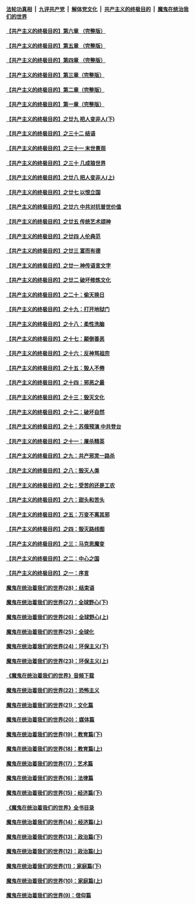 

####  [法轮功真相](../../../../basic/blob/master/README.md?t=07032302) &nbsp;|&nbsp; [九评共产党](../../../../9ping.md/blob/master/README.md?t=07032302) &nbsp;|&nbsp; [解体党文化](../../../../jtdwh.md/blob/master/README.md?t=07032302)  &nbsp;|&nbsp; [共产主义的终极目的](../../../../gczydzjmd.md/blob/master/README.md?t=07032302) &nbsp;|&nbsp; [魔鬼在统治我们的世界](../../../../mgztzwmdsj.md/blob/master/README.md?t=07032302) 

#### [【共产主义的终极目的】第六章 （完整版）](../pages/nsc422/n11428913.md?t=07032302) 

#### [【共产主义的终极目的】第五章 （完整版）](../pages/nsc422/n11428912.md?t=07032302) 

#### [【共产主义的终极目的】第四章 （完整版）](../pages/nsc422/n11428907.md?t=07032302) 

#### [【共产主义的终极目的】第三章（完整版）](../pages/nsc422/n11428848.md?t=07032302) 

#### [【共产主义的终极目的】第二章（完整版）](../pages/nsc422/n11428831.md?t=07032302) 

#### [【共产主义的终极目的】第一章（完整版）](../pages/nsc422/n11417651.md?t=07032302) 

#### [【共产主义的终极目的】之廿九 把人变非人(下)](../pages/nsc422/n11344140.md?t=07032302) 

#### [【共产主义的终极目的】之三十二 结语](../pages/nsc422/n11360535.md?t=07032302) 

#### [【共产主义的终极目的】之三十一 末世景观](../pages/nsc422/n11351129.md?t=07032302) 

#### [【共产主义的终极目的】之三十 几成狼世界](../pages/nsc422/n11348280.md?t=07032302) 

#### [【共产主义的终极目的】之廿八 把人变非人(上)](../pages/nsc422/n11340492.md?t=07032302) 

#### [【共产主义的终极目的】之廿七 以恨立国](../pages/nsc422/n11336944.md?t=07032302) 

#### [【共产主义的终极目的】之廿六 中共对抗普世价值](../pages/nsc422/n11324785.md?t=07032302) 

#### [【共产主义的终极目的】之廿五 传统艺术颂神](../pages/nsc422/n11296396.md?t=07032302) 

#### [【共产主义的终极目的】之廿四 人伦典范](../pages/nsc422/n11296397.md?t=07032302) 

#### [【共产主义的终极目的】之廿三 富而有德](../pages/nsc422/n11283598.md?t=07032302) 

#### [【共产主义的终极目的】之廿一 神传语言文字](../pages/nsc422/n11263265.md?t=07032302) 

#### [【共产主义的终极目的】之廿二 破坏修炼文化](../pages/nsc422/n11245728.md?t=07032302) 

#### [【共产主义的终极目的】之二十：偷天换日](../pages/nsc422/n11238846.md?t=07032302) 

#### [【共产主义的终极目的】之十九：打开地狱门](../pages/nsc422/n11206376.md?t=07032302) 

#### [【共产主义的终极目的】之十八：柔性洗脑](../pages/nsc422/n11199994.md?t=07032302) 

#### [【共产主义的终极目的】之十七：颠倒善恶](../pages/nsc422/n11179782.md?t=07032302) 

#### [【共产主义的终极目的】之十六：反神骂祖宗](../pages/nsc422/n11166798.md?t=07032302) 

#### [【共产主义的终极目的】之十五：毁人不倦](../pages/nsc422/n11166792.md?t=07032302) 

#### [【共产主义的终极目的】之十四：邪恶之最](../pages/nsc422/n11150249.md?t=07032302) 

#### [【共产主义的终极目的】之十三：毁灭文化](../pages/nsc422/n11135227.md?t=07032302) 

#### [【共产主义的终极目的】之十二：破坏自然](../pages/nsc422/n11135214.md?t=07032302) 

#### [【共产主义的终极目的】之十：苏俄预演 中共登台](../pages/nsc422/n11118424.md?t=07032302) 

#### [【共产主义的终极目的】之十一：屠杀精英](../pages/nsc422/n11118442.md?t=07032302) 

#### [【共产主义的终极目的】之九：共产邪灵一路杀](../pages/nsc422/n11114139.md?t=07032302) 

#### [【共产主义的终极目的】之八：毁灭人类](../pages/nsc422/n11108503.md?t=07032302) 

#### [【共产主义的终极目的】之七：受苦的还是工农](../pages/nsc422/n11101809.md?t=07032302) 

#### [【共产主义的终极目的】之六：甜头和苦头](../pages/nsc422/n11096971.md?t=07032302) 

#### [【共产主义的终极目的】之五：万变不离其邪](../pages/nsc422/n11091285.md?t=07032302) 

#### [【共产主义的终极目的】之四：毁灭路线图](../pages/nsc422/n11086284.md?t=07032302) 

#### [【共产主义的终极目的】之三：马克思魔变](../pages/nsc422/n11061941.md?t=07032302) 

#### [【共产主义的终极目的】之二：中心之国](../pages/nsc422/n11047728.md?t=07032302) 

#### [【共产主义的终极目的】之一：序言](../pages/nsc422/n11086077.md?t=07032302) 

#### [魔鬼在统治着我们的世界(28)：结束语](../pages/nsc422/n10936246.md?t=07032302) 

#### [魔鬼在统治着我们的世界(27)：全球野心(下)](../pages/nsc422/n10928319.md?t=07032302) 

#### [魔鬼在统治着我们的世界(26)：全球野心(上)](../pages/nsc422/n10900318.md?t=07032302) 

#### [魔鬼在统治着我们的世界(25)：全球化](../pages/nsc422/n10788205.md?t=07032302) 

#### [魔鬼在统治着我们的世界(24)：环保主义(下)](../pages/nsc422/n10695307.md?t=07032302) 

#### [魔鬼在统治着我们的世界(23)：环保主义(上)](../pages/nsc422/n10688613.md?t=07032302) 

#### [《魔鬼在统治着我们的世界》音频下载](../pages/nsc422/n10635553.md?t=07032302) 

#### [魔鬼在统治着我们的世界(22)：恐怖主义](../pages/nsc422/n10614727.md?t=07032302) 

#### [魔鬼在统治着我们的世界(21)：文化篇](../pages/nsc422/n10597706.md?t=07032302) 

#### [魔鬼在统治着我们的世界(20)：媒体篇](../pages/nsc422/n10586579.md?t=07032302) 

#### [魔鬼在统治着我们的世界(19)：教育篇(下)](../pages/nsc422/n10564808.md?t=07032302) 

#### [魔鬼在统治着我们的世界(18)：教育篇(上)](../pages/nsc422/n10526970.md?t=07032302) 

#### [魔鬼在统治着我们的世界(17)：艺术篇](../pages/nsc422/n10499093.md?t=07032302) 

#### [魔鬼在统治着我们的世界(16)：法律篇](../pages/nsc422/n10485969.md?t=07032302) 

#### [魔鬼在统治着我们的世界(15)：经济篇(下)](../pages/nsc422/n10469975.md?t=07032302) 

#### [《魔鬼在统治着我们的世界》全书目录](../pages/nsc422/n10464261.md?t=07032302) 

#### [魔鬼在统治着我们的世界(14)：经济篇(上)](../pages/nsc422/n10457370.md?t=07032302) 

#### [魔鬼在统治着我们的世界(13)：政治篇(下)](../pages/nsc422/n10448270.md?t=07032302) 

#### [魔鬼在统治着我们的世界(12)：政治篇(上)](../pages/nsc422/n10444576.md?t=07032302) 

#### [魔鬼在统治着我们的世界(11)：家庭篇(下)](../pages/nsc422/n10440961.md?t=07032302) 

#### [魔鬼在统治着我们的世界(10)：家庭篇(上)](../pages/nsc422/n10435448.md?t=07032302) 

#### [魔鬼在统治着我们的世界(9)：信仰篇](../pages/nsc422/n10432159.md?t=07032302) 

